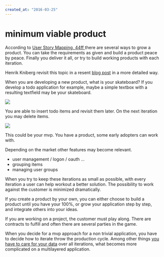 ```yaml
---
created_at: "2016-03-25"
---
```


# minimum viable product 

According to [User Story Mapping, 44ff ][2] there are several ways to grow a product. 
You can take the requirements as given and build a product peace by peace.
Finally you deliver it all, or try to build working products with each iteration.

<!--more-->

Henrik Kniberg revisit this topic in a resent [blog post][1] in a more detailed way.

When you are developing a new product, what is your skateboard? 
If you develop a todo application for example, maybe a simple textbox with a resulting textfield may be your skateboard.

![][skateboard]

You are able to insert todo items and revisit them later. 
On the next iteration you may delete items.

![][mvp]

This could be your mvp.
You have a product, some early adopters can work with.

Depending on the market other features may become relevant.

* user management / logon / oauth ...
* grouping items
* managing user groups

When you try to keep these iterations as small as possible, with every iteration a user can help workout a better solution. 
The possibility to work against the customer is minimized dramatically. 

If you create a product by your own, you can either choose to build a product until you have your 100%, or grow your application step by step, and integrate others into your ideas.  

If you are working on a project, the customer must play along. 
There are contracts to fulfill and often there are several parties in the game.

When you decide for a mvp approach for a non trivial application, you have to decide how to iterate throw the production cycle.
Among other things [you have to care for your data][3] over all iterations, what becomes more complicated on a multilayered application.

[1]: http://blog.crisp.se/2016/01/25/henrikkniberg/making-sense-of-mvp
[2]: http://www.amazon.com/User-Story-Mapping-Discover-Product/dp/1491904909
[3]: /blog/gettingbetter.html#take-care-of-your-data

[skateboard]: /images/skateboard.png
[mvp]: /images/mvp.png


